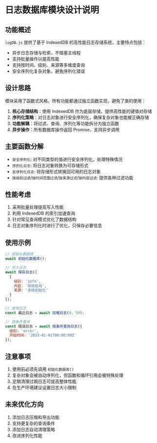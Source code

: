 # 日志数据库模块设计说明

## 功能概述

`logDB.js` 提供了基于 IndexedDB 的高性能日志存储系统，主要特点包括：

- 异步日志存储与检索，不阻塞主线程
- 支持批量操作以提高性能
- 支持按时间、级别、来源等多维度查询
- 安全序列化复杂对象，避免序列化错误

## 设计思路

模块采用了函数式风格，所有功能都通过独立函数实现，避免了类的使用：

1. **核心存储结构**：使用 IndexedDB 作为底层存储，提供高性能的键值对存储
2. **序列化策略**：对日志对象进行安全序列化，确保复杂对象也能被正确存储
3. **功能解耦**：将过滤、查询、序列化等功能拆分为独立函数
4. **异步操作**：所有数据库操作返回 Promise，支持异步调用

## 主要函数分解

- `安全序列化`: 对不同类型的值进行安全序列化，处理特殊情况
- `序列化日志`: 将日志对象转换为可存储形式
- `反序列化日志`: 将存储形式转换回可用的日志对象
- `按级别过滤`/`按时间范围过滤`/`按来源过滤`/`按内容过滤`: 提供各种过滤功能

## 性能考虑

1. 采用批量处理提高写入性能
2. 利用 IndexedDB 的索引加速查询
3. 针对常见查询模式优化了数据结构
4. 日志对象序列化时进行了优化，只保存必要信息

## 使用示例

```javascript
// 初始化数据库
await 初始化数据库();

// 写入日志
await 保存日志([
  {
    级别: 'info',
    内容: '系统启动',
    来源: '系统初始化'
  }
]);

// 查询日志
const 最近日志 = await 加载日志(0, 50);

// 按条件查询
const 错误日志 = await 按条件查询日志({
  级别: 'error',
  开始时间: '2023-01-01T00:00:00Z'
});
```

## 注意事项

1. 使用前必须先调用 `初始化数据库()`
2. 复杂对象会被自动序列化，但函数和循环引用会被特殊处理
3. 定期清理过期日志可提高整体性能
4. 在生产环境建议设置日志大小限制

## 未来优化方向

1. 添加日志压缩和导出功能
2. 支持更复杂的查询条件
3. 添加日志自动清理策略
4. 改进序列化性能 
